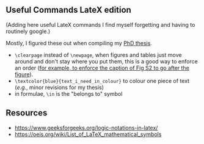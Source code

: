 ## Useful Commands LateX edition
(Adding here useful LateX commands I find myself forgetting and having to routinely google.)

Mostly, I figured these out when compiling my [PhD thesis](https://github.com/annacuomo/PhD_Thesis/).

* ```\clearpage``` instead of ```\newpage```, when figures and tables just move around and don't stay where you put them, this is a good way to enforce an order ([for example, to enforce the caption of Fig S2 to go after the figure](https://github.com/annacuomo/CellRegMap_Supplementary_Methods/blob/main/supplementary_figures.tex)).
* ```\textcolor{blue}{text_i_need_in_colour}``` to colour one piece of text (_e.g._, minor revisions for my thesis)
* in formulae, ```\in``` is the "belongs to" symbol

## Resources

* https://www.geeksforgeeks.org/logic-notations-in-latex/
* https://oeis.org/wiki/List_of_LaTeX_mathematical_symbols
